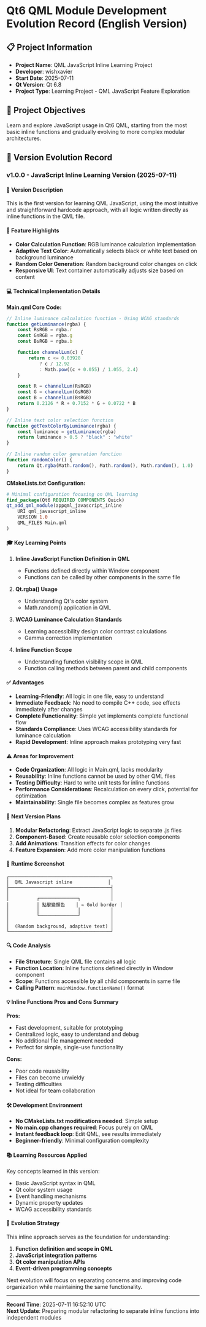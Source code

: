# Qt6 QML Module Development Evolution Record (English Version)

## 📋 Project Information
- **Project Name**: QML JavaScript Inline Learning Project
- **Developer**: wishxavier
- **Start Date**: 2025-07-11
- **Qt Version**: Qt 6.8
- **Project Type**: Learning Project - QML JavaScript Feature Exploration

## 🎯 Project Objectives
Learn and explore JavaScript usage in Qt6 QML, starting from the most basic inline functions and gradually evolving to more complex modular architectures.

## 🔄 Version Evolution Record

### v1.0.0 - JavaScript Inline Learning Version (2025-07-11)

#### 📝 Version Description
This is the first version for learning QML JavaScript, using the most intuitive and straightforward hardcode approach, with all logic written directly as inline functions in the QML file.

#### 🎨 Feature Highlights
- **Color Calculation Function**: RGB luminance calculation implementation
- **Adaptive Text Color**: Automatically selects black or white text based on background luminance
- **Random Color Generation**: Random background color changes on click
- **Responsive UI**: Text container automatically adjusts size based on content

#### 💻 Technical Implementation Details

**Main.qml Core Code:**
```qml
// Inline luminance calculation function - Using WCAG standards
function getLuminance(rgba) {
    const RsRGB = rgba.r
    const GsRGB = rgba.g  
    const BsRGB = rgba.b

    function channelLum(c) {
        return c <= 0.03928
            ? c / 12.92
            : Math.pow((c + 0.055) / 1.055, 2.4)
    }

    const R = channelLum(RsRGB)
    const G = channelLum(GsRGB)
    const B = channelLum(BsRGB)
    return 0.2126 * R + 0.7152 * G + 0.0722 * B
}

// Inline text color selection function
function getTextColorByLuminance(rgba) {
    const luminance = getLuminance(rgba)
    return luminance > 0.5 ? "black" : "white"
}

// Inline random color generation function
function randomColor() {
    return Qt.rgba(Math.random(), Math.random(), Math.random(), 1.0)
}
```

**CMakeLists.txt Configuration:**
```cmake
# Minimal configuration focusing on QML learning
find_package(Qt6 REQUIRED COMPONENTS Quick)
qt_add_qml_module(appqml_javascript_inline
    URI qml_javascript_inline
    VERSION 1.0
    QML_FILES Main.qml
)
```

#### 🎓 Key Learning Points
1. **Inline JavaScript Function Definition in QML**
   - Functions defined directly within Window component
   - Functions can be called by other components in the same file

2. **Qt.rgba() Usage**
   - Understanding Qt's color system
   - Math.random() application in QML

3. **WCAG Luminance Calculation Standards**
   - Learning accessibility design color contrast calculations
   - Gamma correction implementation

4. **Inline Function Scope**
   - Understanding function visibility scope in QML
   - Function calling methods between parent and child components

#### ✅ Advantages
- **Learning-Friendly**: All logic in one file, easy to understand
- **Immediate Feedback**: No need to compile C++ code, see effects immediately after changes
- **Complete Functionality**: Simple yet implements complete functional flow
- **Standards Compliance**: Uses WCAG accessibility standards for luminance calculation
- **Rapid Development**: Inline approach makes prototyping very fast

#### ⚠️ Areas for Improvement
- **Code Organization**: All logic in Main.qml, lacks modularity
- **Reusability**: Inline functions cannot be used by other QML files
- **Testing Difficulty**: Hard to write unit tests for inline functions
- **Performance Considerations**: Recalculation on every click, potential for optimization
- **Maintainability**: Single file becomes complex as features grow

#### 🚀 Next Version Plans
1. **Modular Refactoring**: Extract JavaScript logic to separate .js files
2. **Component-Based**: Create reusable color selection components
3. **Add Animations**: Transition effects for color changes
4. **Feature Expansion**: Add more color manipulation functions

#### 📸 Runtime Screenshot
```
┌─────────────────────────────────────┐
│  QML Javascript inline             │
├─────────────────────────────────────┤
│                                     │
│          ┌──────────────┐           │
│          │ 點擊變顏色    │ ← Gold border │
│          │              │           │
│          └──────────────┘           │
│                                     │
│  (Random background, adaptive text) │
└─────────────────────────────────────┘
```

#### 🔍 Code Analysis
- **File Structure**: Single QML file contains all logic
- **Function Location**: Inline functions defined directly in Window component
- **Scope**: Functions accessible by all child components in same file
- **Calling Pattern**: `mainWindow.functionName()` format

#### 💡 Inline Functions Pros and Cons Summary

**Pros:**
- Fast development, suitable for prototyping
- Centralized logic, easy to understand and debug
- No additional file management needed
- Perfect for simple, single-use functionality

**Cons:**
- Poor code reusability
- Files can become unwieldy
- Testing difficulties
- Not ideal for team collaboration

#### 🛠️ Development Environment
- **No CMakeLists.txt modifications needed**: Simple setup
- **No main.cpp changes required**: Focus purely on QML
- **Instant feedback loop**: Edit QML, see results immediately
- **Beginner-friendly**: Minimal configuration complexity

#### 📚 Learning Resources Applied
Key concepts learned in this version:
- Basic JavaScript syntax in QML
- Qt color system usage
- Event handling mechanisms
- Dynamic property updates
- WCAG accessibility standards

#### 🔄 Evolution Strategy
This inline approach serves as the foundation for understanding:
1. **Function definition and scope in QML**
2. **JavaScript integration patterns**
3. **Qt color manipulation APIs**
4. **Event-driven programming concepts**

Next evolution will focus on separating concerns and improving code organization while maintaining the same functionality.

---

**Record Time**: 2025-07-11 16:52:10 UTC  
**Next Update**: Preparing modular refactoring to separate inline functions into independent modules
